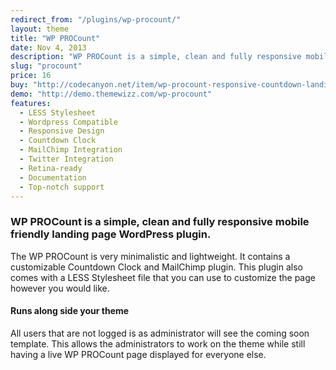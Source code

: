 ```yaml
---
redirect_from: "/plugins/wp-procount/"
layout: theme
title: "WP PROCount"
date: Nov 4, 2013
description: "WP PROCount is a simple, clean and fully responsive mobile friendly landing page Wordpress plugin."
slug: "procount"
price: 16
buy: "http://codecanyon.net/item/wp-procount-responsive-countdown-landing-page/5865395?rel=sonnyt"
demo: "http://demo.themewizz.com/wp-procount"
features:
  - LESS Stylesheet
  - Wordpress Compatible
  - Responsive Design
  - Countdown Clock
  - MailChimp Integration
  - Twitter Integration
  - Retina-ready
  - Documentation
  - Top-notch support
---
```


<h3 class="lead">WP PROCount is a simple, clean and fully responsive mobile friendly landing page WordPress plugin.</h3>

The WP PROCount is very minimalistic and lightweight. It contains a customizable Countdown Clock and MailChimp plugin. This plugin also comes with a LESS Stylesheet file that you can use to customize the page however you would like.

<p><h4>Runs along side your theme</h4></p>

All users that are not logged is as administrator will see the coming soon template. This allows the administrators to work on the theme while still having a live WP PROCount page displayed for everyone else.
